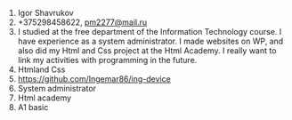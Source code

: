 1. Igor Shavrukov
2. +375298458622, pm2277@mail.ru
3. I studied at the free department of the Information Technology course. I have experience as a system administrator. I made websites on WP, and also did my Html and Css project at the Html Academy. I really want to link my activities with programming in the future.
4. Htmland Css
5. https://github.com/Ingemar86/ing-device
6. System administrator
7. Html academy
8. A1 basic
